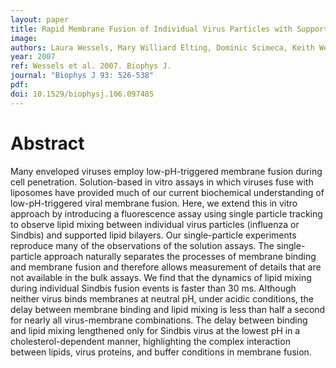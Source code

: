 ```yaml
---
layout: paper
title: Rapid Membrane Fusion of Individual Virus Particles with Supported Lipid Bilayers
image: 
authors: Laura Wessels, Mary Williard Elting, Dominic Scimeca, Keith Weninger
year: 2007
ref: Wessels et al. 2007. Biophys J.
journal: "Biophys J 93: 526-538"
pdf: 
doi: 10.1529/biophysj.106.097485
---
```


# Abstract

Many enveloped viruses employ low-pH-triggered membrane fusion during cell penetration. Solution-based in vitro assays in which viruses fuse with liposomes have provided much of our current biochemical understanding of low-pH-triggered viral membrane fusion. Here, we extend this in vitro approach by introducing a fluorescence assay using single particle tracking to observe lipid mixing between individual virus particles (influenza or Sindbis) and supported lipid bilayers. Our single-particle experiments reproduce many of the observations of the solution assays. The single-particle approach naturally separates the processes of membrane binding and membrane fusion and therefore allows measurement of details that are not available in the bulk assays. We find that the dynamics of lipid mixing during individual Sindbis fusion events is faster than 30 ms. Although neither virus binds membranes at neutral pH, under acidic conditions, the delay between membrane binding and lipid mixing is less than half a second for nearly all virus-membrane combinations. The delay between binding and lipid mixing lengthened only for Sindbis virus at the lowest pH in a cholesterol-dependent manner, highlighting the complex interaction between lipids, virus proteins, and buffer conditions in membrane fusion.